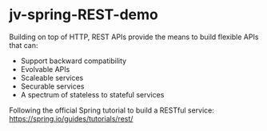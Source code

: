# jv-spring-REST-demo
Building on top of HTTP, REST APIs provide the means to build flexible APIs that can:

- Support backward compatibility
- Evolvable APIs
- Scaleable services
- Securable services
- A spectrum of stateless to stateful services
 
Following the official Spring tutorial to build a RESTful service: https://spring.io/guides/tutorials/rest/
